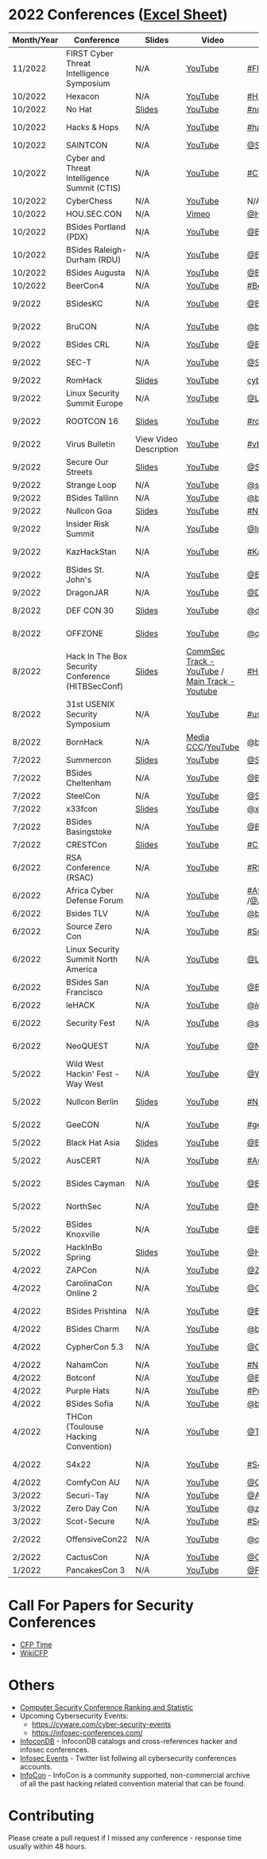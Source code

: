 # 2022 Conferences ([Excel Sheet](https://docs.google.com/spreadsheets/d/1lp5JRfC1xKYtAAT2X0ghYoLUZFJh4fpdKfrEE2Fk_RE/edit?usp=sharing))

| Month/Year | Conference | Slides | Video | Twitter/Hashtag | Location | Language | Schedule
|---|---|---|---|---|---|---|---|
| 11/2022 |  FIRST Cyber Threat Intelligence Symposium | N/A | [YouTube](https://www.youtube.com/playlist?list=PLBAUUhONOrO_RJVUf_0-BCvY_REqyQ763) | [#FIRSTCTI22](https://twitter.com/hashtag/FIRSTCTI22)/[@FIRSTdotOrg](https://twitter.com/firstdotorg) | Berlin, Germany | English | [Schedule](https://www.first.org/events/symposium/berlin2022/program)
| 10/2022 | Hexacon | N/A | [YouTube](https://www.youtube.com/playlist?list=PLiEHUFG7koLsvukxg6wI1yaXRl_pmh3PZ) | [#HEXACON2022](https://twitter.com/hashtag/HEXACON2022)/[@hexacon_fr](https://twitter.com/hexacon_fr) | Paris, France | English | [Schedule](https://www.hexacon.fr//conference/agenda/)
| 10/2022 | No Hat | [Slides](https://www.nohat.it/program) | [YouTube](https://www.youtube.com/playlist?list=PLHAChCRZgm7OIJwo5nse29UvrZu5Ow8Eu) | [#nohatcon](https://twitter.com/nohatcon) | Bergamo, Italy | English | [Schedule](https://www.nohat.it/program)
| 10/2022 | Hacks & Hops | N/A | [YouTube](https://www.youtube.com/watch?v=dVavARkyj5k&list=PLETKkWHNA3qgAvqEqg8LSWx6In-lMWpMs) | [#hacksandhops2022](https://twitter.com/hashtag/hacksandhops2022) | Minneapolis, USA | English | [Schedule](https://hacksandhops.com/schedule/)
| 10/2022 | SAINTCON | N/A | [YouTube](https://www.youtube.com/playlist?list=PL6cQ3smzyfmpdlJiSrIkWlDrnkkZ3oZGo) | [@SAINTCON](https://twitter.com/SAINTCON) | Provo, USA | English | [Schedule](https://saintcon2022.sessionize.com/schedule)
| 10/2022 | Cyber and Threat Intelligence Summit (CTIS) | N/A | [YouTube](https://www.youtube.com/channel/UCI6B0zYvK-7FdM0Vgh3v3Tg/videos) | [#CTIS2022](https://twitter.com/hashtag/CTIS2022) | Kirchberg, Luxembourg | English | [Schedule](https://cti-summit.org/schedule/)
| 10/2022 | CyberChess | N/A | [YouTube](https://www.youtube.com/watch?v=Iaw97hW7Gj8&list=PLmbEh4-pWjw4R9AcMuKyVOFqv4xA2Hg54) | N/A | Riga, Latvia | English | [Schedule](https://cyberchess.lv/)
| 10/2022 | HOU.SEC.CON | N/A | [Vimeo](https://vimeo.com/showcase/9774872) | [@HouSecCon](https://twitter.com/houseccon) | Houston, USA | English | [Schedule](https://web.cvent.com/event/0ac8a54d-fbe9-4a16-8510-49dcf538389f/websitePage:dd3dff4f-9597-4a4b-960e-eb732a9a3853)
| 10/2022 | BSides Portland (PDX)| N/A | [YouTube](https://www.youtube.com/playlist?list=PLqdWoaf0o9zefFAO7wHFVp032cbX1IdfM) | [@BSidesPDX](https://twitter.com/BSidesPDX) | Portland, USA | English | [Schedule](https://bsidespdx.org/events/2022/schedule.html)
| 10/2022 | BSides Raleigh-Durham (RDU) | N/A | [YouTube](https://www.youtube.com/watch?v=WlXnyixRWFY) | [@BSidesRDU](https://twitter.com/BSidesRDU) | Durham, USA | English | [Schedule](https://bsidesrdu.org/#schedule)
| 10/2022 | BSides Augusta | N/A | [YouTube](https://www.youtube.com/watch?v=D64iM75zZDM&list=PLEJJRQNh3v_NGBB-GqVW_U56nt4XO0D74) | [@BSidesAugusta](https://twitter.com/BSidesAugusta) | Augusta, USA | English | [Schedule](https://bsidesaugusta2022.busyconf.com/schedule)
| 10/2022 | BeerCon4 | N/A | [YouTube](https://www.youtube.com/playlist?list=PLD6Eke-wt28kMb3nkpAiZrik2YMRRo19K) | [#BeerCon4](https://twitter.com/hashtag/BeerCon4)/[@TheBeerFarmers](https://twitter.com/TheBeerFarmers) | London, UK | English | [Schedule](https://thebeerfarmers.org/beercon4-bc4-game-of-pwns/)
| 9/2022 | BSidesKC | N/A | [YouTube](https://www.youtube.com/watch?v=ERU3qdMt5bM&list=PLWPSNJXUawzgPgXsGOUir875loRW4YzAp) | [@BsidesKC](https://twitter.com/bsideskc) | Kansas City, USA | English | [Schedule](https://bsideskc.org/schedule/)
| 9/2022 | BruCON | N/A | [YouTube](https://www.youtube.com/watch?v=nnlF3VO27dg&list=PLtb1FJdVWjUcY29T0VcjWp6StdhcSXyDL) | [@brucon](https://twitter.com/brucon)/[#BruCON0x0E](https://twitter.com/hashtag/BruCON0x0E) | Mechelen, Belgium | English | [Schedule](https://www.brucon.org/2022/schedule/)
| 9/2022 | BSides CRL | N/A | [YouTube](https://www.youtube.com/watch?v=y1MyeMaQbTU&list=PLWzoWPJ7WFR2a-ezTVpAZvAAMBIVEJnJ0) | [@BsidesCLT](https://twitter.com/BsidesCLT) | Charlotte, USA | English | [Schedule](https://www.bsidesclt.org/2022-schedule/)
| 9/2022 | SEC-T | N/A | [YouTube](https://www.youtube.com/watch?v=XpQiS7JwZ-I&list=PLv84MTo7Io21cJeKjMpzcMXWmUV1tCHRQ) | [@SEC_T_org](https://twitter.com/SEC_T_org) | Stockholm, Sweden | English | [Schedule](https://www.sec-t.org/archive/20220x0e/schedule/)
| 9/2022 | RomHack | [Slides](https://romhack.camp/romhack2022-conference-agenda/)| [YouTube](https://www.youtube.com/playlist?list=PL1UJVNzpT9Z7_484rLnddqXFfZyi4v7IF) | [cybersaiyanIT](https://twitter.com/cybersaiyanIT)/[#RomHack2022](https://twitter.com/hashtag/RomHack2022) | Rome, Italy | English | [Schedule](https://romhack.camp/romhack2022-conference-agenda/)
| 9/2022 | Linux Security Summit Europe | N/A | [YouTube](https://www.youtube.com/playlist?list=PLbzoR-pLrL6q_BmgE0TN93cx7yYwsJ_Kz) | [@LinuxSecSummit](https://twitter.com/LinuxSecSummit) | Dublin, Ireland | English | [Schedule](https://events.linuxfoundation.org/linux-security-summit-europe/program/schedule/)
| 9/2022 | ROOTCON 16 | [Slides](https://rootcon.org/html/archives/rc16)| [YouTube](https://www.youtube.com/playlist?list=PLpJXs8BYnI-bwj-NP_bD4mazhI_h3zQ5E) | [#rootcon16](https://twitter.com/hashtag/rootcon16)/[@rootconorg](https://twitter.com/rootconorg) | Tagaytay City, Philippines | English | 
| 9/2022 | Virus Bulletin | View Video Description | [YouTube](https://www.youtube.com/watch?v=mrTdSdMMgnk&list=PLffioUnqXWkcmBEM9sqWD9G6h-FRqVobK) | [#vb2022](https://twitter.com/hashtag/vb2022) | Prague, Czech Republic | English | [Schedule](https://www.virusbulletin.com/conference/vb2022/programme/)
| 9/2022 | Secure Our Streets | [Slides](https://sos.asrg.io/schedule-and-presentations/) | [YouTube](https://www.youtube.com/watch?v=w51bofuKucY&list=PLbgz-8Y_0pOrTebgYaBClTlRoWt1O0DDy) | [@SecureOurStreet](https://twitter.com/SecureOurStreet) | Virtual | English | [Schedule](https://sos.asrg.io/schedule-and-presentations/)
| 9/2022 | Strange Loop | N/A | [YouTube](https://www.youtube.com/watch?v=UNMF5AS4SLg&list=PLcGKfGEEONaDO2dvGEdodnqG5cSnZ96W1) | [@strangeloop_stl](https://twitter.com/strangeloop_stl) | St. Louis, USA | English | [Schedule](https://thestrangeloop.com/2022/sessions.html)
| 9/2022 | BSides Tallinn | N/A | [YouTube](https://www.youtube.com/watch?v=6cOz62E0xeQ&list=PL_rRZZspOkM5PxFbBxiTgMUt-GEqty-D6) | [@bsidesTLL](https://twitter.com/bsidestll) | Tallinn, Estonia | English 
| 9/2022 | Nullcon Goa | [Slides](https://nullcon.net/archive-download/goa-2022) | [YouTube](https://www.youtube.com/user/nullcon/videos) | [#NullconGoa2022](https://twitter.com/search?q=%23NullconGoa2022) | Goa, India | English 
| 9/2022 | Insider Risk Summit | N/A | [YouTube](https://www.youtube.com/playlist?list=PLvRjEHXdRknStU9C66348LTR7BGw3Bxyb) | [@InsiderRiskSmt](https://twitter.com/insiderrisksmt) | Virtual | English | [Schedule](https://www.insiderrisksummit2022.com/irs/agenda)
| 9/2022 | KazHackStan | N/A| [YouTube](https://www.youtube.com/channel/UCGYbE0JakYTcGtDAvptMb-A/videos) | [#KazHackStan](https://twitter.com/hashtag/kazhackstan) | Almaty, Kazakhstan | Russian | [Schedule](https://kazhackstan.kz/en#schedule)
| 9/2022 | BSides St. John's | N/A | [YouTube](https://www.youtube.com/watch?v=oc4XyL1KpR0) | [@BSidesStJohns](https://twitter.com/BSidesStJohns) | St. John's, Canada | English | [Schedule](https://www.bsidesstjohns.com/)
| 9/2022 | DragonJAR | N/A| [YouTube](https://www.youtube.com/playlist?list=PLbMc9DOHlK9z4kRXFqUwzM0ZayucwiWBE ) | [@DragonJAR](https://twitter.com/DragonJAR) | Online | Spanish | [Schedule](https://www.dragonjarcon.org/)
| 8/2022 | DEF CON 30 | [Slides](https://forum.defcon.org/node/241811) | [YouTube](https://www.youtube.com/user/DEFCONConference/playlists) | [@defcon](https://twitter.com/defcon) | Las Vegas, USA| English 
| 8/2022 | OFFZONE | [Slides](https://offzone.moscow/program/) | [YouTube](https://www.youtube.com/channel/UCv-eZGMbMt-L6nHabgUasHQ/playlists) | [@offzone_moscow](https://twitter.com/offzone_moscow) | Moscow, Russia | Russian 
| 8/2022 | Hack In The Box Security Conference (HITBSecConf)| [Slides](https://conference.hitb.org/hitbsecconf2022sin/materials/) | [CommSec Track -YouTube](https://www.youtube.com/watch?v=luyIAab8v60&list=PLmv8T5-GONwRu8F1SgdBjP6XydFJipKoa) / [Main Track - Youtube](https://www.youtube.com/watch?v=Qgo2gU7_Vyc&list=PLmv8T5-GONwT4zzGppjOuoQ0LSbSFX6jT) | [#HITB2022SIN](https://twitter.com/hashtag/HITB2022SIN)/[@hitbsecconf](https://twitter.com/hitbsecconf)| Singapore | English | [Schedule](https://conference.hitb.org/hitbsecconf2022sin/commsec-track/)
| 8/2022 | 31st USENIX Security Symposium | N/A | [YouTube](https://www.youtube.com/c/UsenixOrg/videos) | [#usesec22](https://twitter.com/hashtag/usesec22) | Boston, USA | English 
| 8/2022 | BornHack | N/A | [Media CCC](https://media.ccc.de/c/bornhack2022)/[YouTube](https://media.ccc.de/c/bornhack2022) | [@bornhax](https://twitter.com/bornhax)/[#bornhack2022](https://twitter.com/hashtag/bornhack2022) | Funen, Denmark | English | [Schedule](https://bornhack.dk/bornhack-2022/program/)
| 7/2022 | Summercon | [Slides](https://www.summercon.org/presentations/)| [YouTube](https://www.youtube.com/channel/UCEv3yNaPBY8csJ1ZRbmxj6g/videos) | [@Summercon](https://twitter.com/SummerC0n) | Brooklyn, USA | English 
| 7/2022 | BSides Cheltenham | N/A| [YouTube](https://www.youtube.com/watch?v=SJBKs2I0BdE&list=PL4Y7a5_0ahMLcEhTFux2GQItbysS3jNDx) | [@BSidesChelt](https://twitter.com/BSidesChelt) | Cheltenham, UK| English 
| 7/2022 | SteelCon | N/A | [YouTube](https://www.youtube.com/watch?v=BnmrMJ01E3w&list=PLmfJypsykTLV3lIDTiu_t3jVqhoksVe6D) | [@Steel_Con](https://twitter.com/steel_con) | Sheffield, UK | English | [Schedule](https://www.steelcon.info/the-event/2022-schedule/) 
| 7/2022 | x33fcon | [Slides](https://www.x33fcon.com/#!conference.md?ref=infosec-conferences.com)|  [YouTube](https://www.youtube.com/watch?v=5l5gAfRpMFA&list=PL7ZDZo2Xu332DOLSQlWlJPWRRAlpsLZQ-) | [@x33fcon](https://www.twitter.com/x33fcon) | Gdynia, Poland | English | [Schedule](https://www.x33fcon.com/#!conference.md?ref=infosec-conferences.com) 
| 7/2022 | BSides Basingstoke | N/A | [YouTube](https://www.youtube.com/channel/UC6_azBlmOo9hnydhl4k6rSA/videos) | [@BSidesBSK](https://twitter.com/BSidesBSK) | Basingstoke, UK | English | [Schedule](https://www.bsidesbasingstoke.com/schedule) 
| 7/2022 | CRESTCon | [Slides](https://www.crestcon.org/uk/presentations/) | [YouTube](https://www.youtube.com/playlist?list=PLZ2XFVIKjM5toMXgFzgVgpNvNOKxenAYb) | [#CRESTCon](https://twitter.com/hashtag/CRESTCon) | London, UK | English | [Schedule](https://www.crestcon.org/wp-content/uploads/2022/07/CRESTCon2022.pdf) 
| 6/2022 | RSA Conference (RSAC) | N/A | [YouTube](https://www.youtube.com/c/RSAConference/playlists) | [#RSAC2022](https://twitter.com/hashtag/rsac2022) /[@rsaconference](https://twitter.com/rsaconference) | San Francisco, USA | English 
| 6/2022 | Africa Cyber Defense Forum | N/A | [YouTube](https://www.youtube.com/watch?v=VGSvkco3pKg&list=PL3GHTRaoLk3nYJ3JO1XuKpz4qG1w9z9qK) | [#AfricaCyberDefenseForum](https://twitter.com/hashtag/AfricaCyberDefenseForum) /[@AcdfNetworks](https://twitter.com/AcdfNetworks) | Nairobi, Kenya | English 
| 6/2022 | Bsides TLV | N/A | [YouTube](https://www.youtube.com/watch?v=h8OeN7r7Mio&list=PLkNlAwTF5yEv_-as-Ixur9fZmRuLdjeHx) | [@bsidestlv](https://twitter.com/bsidestlv) | Tel Aviv, Israel | English | [Schedule](https://bsidestlv.com/agenda/)
| 6/2022 | Source Zero Con | N/A | [YouTube](https://www.youtube.com/playlist?list=PLL9FY4aY7o41jSbG6WtdB1viPqiBMXGQd) | [#SourceZeroCon](https://twitter.com/hashtag/SourceZeroCon) | Virtual | English | [Schedule](https://go.optiv.com/2022SourceZeroCon.html#agenda)
| 6/2022 | Linux Security Summit North America | N/A | [YouTube](https://www.youtube.com/playlist?list=PLbzoR-pLrL6r5PEDYCQxI3fhOy6CmAMQo) | [@LinuxSecSummit](https://twitter.com/LinuxSecSummit) | Austin, USA | English | [Schedule](https://events.linuxfoundation.org/linux-security-summit-north-america/program/schedule/)
| 6/2022 | BSides San Francisco | N/A | [YouTube](https://www.youtube.com/playlist?list=PLbZzXF2qC3RtbIyOKsjYzAN6rIjsKiZCt) | [@BSidesSF](https://twitter.com/bsidessf) | San Francisco, USA | English | [Schedule](https://bsidessf2022.sched.com/)
| 6/2022 | leHACK | N/A | [YouTube](https://www.youtube.com/playlist?list=PLzGIjwtabBqiBwtv3qxaUqo4IPHENBeeG) | [@_leHACK_](https://twitter.com/_leHACK_) | Paris, France | English/French | [Schedule](https://lehack.org/en/planning/category:talk)
| 6/2022 | Security Fest | N/A | [YouTube](https://www.youtube.com/playlist?list=PL0Jph6SmWIuOHPAuHLP6UD3nENl695bua) | [@securityfest](https://twitter.com/securityfest/) | Gothenburg, Sweden| English | [Schedule](https://securityfest.com/schedule/)
| 6/2022 | NeoQUEST | N/A | [YouTube](https://www.youtube.com/channel/UCgQUxiK2oYU4kQOy9oJnMpQ/videos) | [@NeoquestSupport](https://twitter.com/NeoquestSupport) | St Petersburg, Russia | Russian | [Schedule](https://neoquest.ru/timeline.php?year=2022&part=1)
| 5/2022 | Wild West Hackin' Fest - Way West | N/A | [YouTube](https://www.youtube.com/watch?v=umQD0E5_rG0&list=PLXF21PFPPXTOuxiwHpTvAORwocfEKgRh0) | [@WWHackinFest](https://twitter.com/WWHackinFest) | San Diego, USA | English 
| 5/2022 | Nullcon Berlin | [Slides](https://nullcon.net/archive-download/berlin-2022) | [YouTube](https://www.youtube.com/watch?v=ydRQf7HQi20&list=PLWv48qIcomCaVkSFaot_zOS-1Ok8Qw6nw) | [#NullconDE2023](https://twitter.com/search?q=%23NullconDE2023) | Berlin, Germany | English 
| 5/2022 | GeeCON | N/A | [YouTube](https://www.youtube.com/watch?v=OMSNPmGzOPw&list=PLxZQe6I1pYpcvpGzL8Fgn1cDxHQIi48iT) | [#geecon2022](https://twitter.com/hashtag/geecon2022)/[@GeeCON](https://twitter.com/geecon) | Kraków, Prague | English | [Schedule](https://2022.geecon.org/schedule/)
| 5/2022 | Black Hat Asia | [Slides](https://www.blackhat.com/asia-22/briefings/schedule/) | [YouTube](https://www.youtube.com/watch?v=TsIIm6g21Kc&list=PLH15HpR5qRsW2vrD-6pHklASq8T_CPZBv) | [@BlackHatEvents](https://twitter.com/BlackHatEvents )| Singapore | English | [Schedule](https://www.blackhat.com/asia-22/briefings/schedule/)
| 5/2022 | AusCERT | N/A | [YouTube](https://www.youtube.com/watch?v=YjyYchNL31M&list=PLrirtPWcnfasIl95OyRE7VeZBYUCdhqVr) | [#AusCERT2022](https://twitter.com/hashtag/AusCERT2022)| Gold Coast, Australia | English | [Schedule](https://conference.auscert.org.au/program/)
| 5/2022 | BSides Cayman | N/A | [YouTube](https://www.youtube.com/watch?v=Xz9dTAQ3vNc&list=PL5VStFpXceT2S_PcLY-2TvDKU_jkpOOEt) | [@BsidesKY](https://twitter.com/BsidesKY)| Cayman Islands | English | [Schedule](https://bsides.ky/schedule/)
| 5/2022 | NorthSec | N/A | [YouTube](https://www.youtube.com/playlist?list=PLuUtcRxSUZUoPhqaMk0FLpSPKghk4fXGy) | [@NorthSec_io](https://twitter.com/northsec_io)| Montreal, Canada | English | [Schedule](https://nsec.io/schedule/)
| 5/2022 | BSides Knoxville | N/A | [YouTube](https://www.youtube.com/watch?v=WEr6tHv9pfw&list=PLSLl20f41MU4xeVXtsjn9YC5hEJ7Qo9E7) | [@BSidesKnoxville](https://twitter.com/BSidesKnoxville)| Singapore | English | [Schedule](https://bsidesknoxville2022.sched.com/)
| 5/2022 |  HackInBo Spring | [Slides](https://github.com/drego85/HackInBo) | [YouTube](https://www.youtube.com/playlist?list=PLsCYUwOxHkt5DM4DXSv0YqemzEKhsxzBw) | [@HackInBO](https://twitter.com/hackinbo) | Bologna, Italy | English | N/A
| 4/2022 | ZAPCon | N/A | [YouTube](https://www.youtube.com/playlist?list=PLz_NN8o2uh8A0rKg-2y-5FoAffGB1UncM) | [@ZAProxyCon](https://twitter.com/ZAProxyCon) | Virtual | English | 
| 4/2022 | CarolinaCon Online 2 | N/A | [YouTube](https://www.youtube.com/playlist?list=PLdh5UOMgeDvkH3JI0-TQZBD1PnPqiPzg1) | [@CarolinaCon](https://twitter.com/CarolinaCon) | Virtual | English | [Schedule](https://carolinacon.org/schedule.html)
| 4/2022 | BSides Prishtina | N/A | [YouTube](https://www.youtube.com/playlist?list=PL-rdVaTC5mZmg9BWHccwU3zwc9TwlSBQp) | [@BSidesPrishtina](https://twitter.com/bsidesprishtina) | Prishtina, Kosova | English | [Schedule](https://bsidesprishtina.org/2022/agenda.html)
| 4/2022 | BSides Charm | N/A | [YouTube](https://www.youtube.com/watch?v=1pabMFuGm4U&list=PLKRput5_6qN-oUya0kLBVPWelDL5pEuSv) | [@bsidescharm](https://twitter.com/bsidescharm) | Towson, USA | English | [Schedule](https://bsidescharm.org/archive/2022/schedule/)
| 4/2022 | CypherCon 5.3 | N/A | [YouTube](https://www.youtube.com/playlist?list=PLUC_sTnMl8Nw16NShLuYwAO-KoP78YeMB) | [@CypherCon](https://twitter.com/cyphercon) | Milwaukee, USA | English | 
| 4/2022 | NahamCon | N/A | [YouTube](https://www.youtube.com/playlist?list=PLKAaMVNxvLmAcY4n3an_SPwpfseHzZ6Yo) | [#NahamCon2022](https://twitter.com/hashtag/NahamCon2022) | Virtual | English | [Schedule](https://www.nahamcon.com/)
| 4/2022 | Botconf | N/A | [YouTube](https://www.youtube.com/playlist?list=PL8fFmUArVzKjQ6A1OLfN2nnob4KIz8aT-) | [@Botconf](https://twitter.com/Botconf) | Nantes, France | English | [Schedule](https://www.botconf.eu/botconf-2021/botconf-2021-22-final-schedule/)
| 4/2022 | Purple Hats | N/A | [YouTube](https://www.youtube.com/playlist?list=PLUgZhmpDV4j6pnNdfzVQea7wOTioGMm9R) | [#PurpleHatsConf](https://twitter.com/hashtag/PurpleHatsConf) | Los Altos, USA | English | [Schedule](https://www.purplehats.org/2022/agenda)
| 4/2022 | BSides Sofia | N/A | [YouTube](https://www.youtube.com/playlist?list=PLKAaMVNxvLmAcY4n3an_SPwpfseHzZ6Yo) | [@bsidesbg](https://twitter.com/bsidesbg) | Sofia, Bulgaria | Bulgarian | 
| 4/2022 | THCon (Toulouse Hacking Convention) | N/A | [YouTube](https://www.youtube.com/channel/UCynu1UtpaZCpDV2IVenAdkg/streams) | [@ToulouseHacking](https://twitter.com/toulousehacking) | Toulouse, France | French/English | [Schedule](https://22.thcon.party/program/)
| 4/2022 | S4x22 | N/A | [YouTube](https://www.youtube.com/playlist?list=PL8OWO1qWXF4ryot7T8NOHj2cvUjKjxTYG) | [#S4x22](https://twitter.com/hashtag/S4x22) | Miami Beach, USA | English | 
| 4/2022 | ComfyCon AU | N/A | [YouTube](https://www.youtube.com/c/ComfyConAU/streams) | [@ComfyConAU](https://twitter.com/ComfyConAU) | Virtual | English | 
| 3/2022 | Securi-Tay | N/A | [YouTube](https://www.youtube.com/playlist?list=PLqjUlpQ6EnBzeuNcI8rIpF245oy76gUZZ) | [@AbertayHackers](https://twitter.com/AbertayHackers) | Dundee, UK | English | [Schedule](https://2022.securi-tay.co.uk/#schedule)
| 3/2022 | Zero Day Con | N/A | [YouTube](https://www.youtube.com/playlist?list=PLNExl7TsCw_WV96k6ZcoW__G400J7A_OH) | [@zerodaycon](https://twitter.com/zerodaycon) | Dublin,  Ireland | English | [Schedule](https://www.zerodaycon.com/)
| 3/2022 | Scot-Secure | N/A | [YouTube](https://www.youtube.com/playlist?list=PLR0x0_7rV7Vxt6hEJrvGGOayEy2J9sHYx) | [#ScotSecure](https://twitter.com/hashtag/ScotSecure) | Edinburgh, UK | English | [Schedule](https://www.scot-secure.com/)
| 2/2022 | OffensiveCon22 | N/A | [YouTube](https://www.youtube.com/playlist?list=PLYvhPWR_XYJnPvrhXE4RYvwZhV26nYTIp) | [@offensive_con](https://twitter.com/offensive_con) | Berlin, Germany | English | [Schedule](https://www.offensivecon.org/agenda/2022.html)
| 2/2022 | CactusCon | N/A | [YouTube](https://www.youtube.com/c/CactusCon/playlists) | [@CactusCon](https://twitter.com/CactusCon) | Mesa, USA | English | [Schedule](https://www.cactuscon.com/cc10-schedule)
| 1/2022 | PancakesCon 3 | N/A | [YouTube](https://www.youtube.com/watch?v=NvrGZXIIEfQ&list=PLe93Pz9B0NKMfpC3SD_vB373ssN5IMUto) | [@PancakesCon](https://twitter.com/PancakesCon) | Virtual | English | [Schedule](https://pancakescon.com/2022-conference-information/)

# Call For Papers for Security Conferences
- [CFP Time](https://www.cfptime.org/home) 
- [WikiCFP](http://www.wikicfp.com/cfp/call?conference=cyber%20security)

# Others
- [Computer Security Conference Ranking and Statistic](https://people.engr.tamu.edu/guofei/sec_conf_stat.htm)
- Upcoming Cybersecurity Events:
  - https://cyware.com/cyber-security-events
  - https://infosec-conferences.com/
- [InfoconDB](https://infocondb.org/) - InfoconDB catalogs and cross-references hacker and infosec conferences.
- [Infosec Events](https://twitter.com/i/lists/1578319592195227649) - Twitter list follwing all cybersecurity conferences accounts.
- [InfoCon](https://infocon.org/) - InfoCon is a community supported, non-commercial archive of all the past hacking related convention material that can be found.



# Contributing

Please create a pull request if I missed any conference - response time usually within 48 hours.
